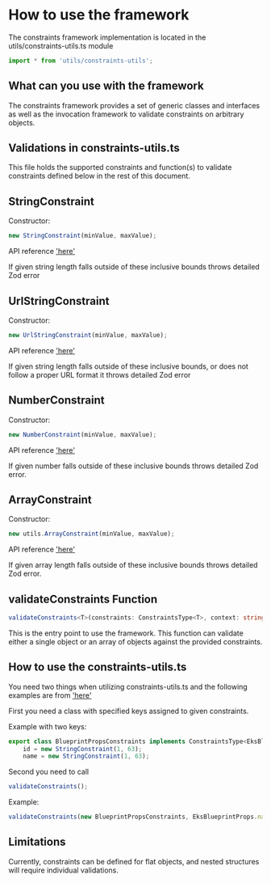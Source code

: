 # How to use the framework

The constraints framework implementation is located in the utils/constraints-utils.ts module

```typescript
import * from 'utils/constraints-utils';
```

## What can you use with the framework

The constraints framework provides a set of generic classes and interfaces as well as the invocation framework to validate constraints on arbitrary objects.

## Validations in constraints-utils.ts

This file holds the supported constraints and function(s) to validate constraints defined below in the rest of this document.

## StringConstraint

Constructor: 
```typescript
new StringConstraint(minValue, maxValue);
```

API reference ['here'](/docs/api/classes/utils.StringConstraint.html)

If given string length falls outside of these inclusive bounds throws detailed Zod error

## UrlStringConstraint

Constructor: 
```typescript
new UrlStringConstraint(minValue, maxValue);
```

API reference ['here'](/docs/api/classes/utils.UrlStringConstraint.html)

If given string length falls outside of these inclusive bounds, or does not follow a proper URL format it throws detailed Zod error

## NumberConstraint

Constructor: 
```typescript
new NumberConstraint(minValue, maxValue);
```

API reference ['here'](/docs/api/classes/utils.NumberConstraint.html)

If given number falls outside of these inclusive bounds throws detailed Zod error.

## ArrayConstraint

Constructor:
```typescript
new utils.ArrayConstraint(minValue, maxValue);
```

API reference ['here'](/docs/api/classes/utils.ArrayConstraint.html)

If given array length falls outside of these inclusive bounds throws detailed Zod error.

## validateConstraints Function

```typescript
validateConstraints<T>(constraints: ConstraintsType<T>, context: string, ...object: any)
```
This is the entry point to use the framework. This function can validate either a single object or an array of objects against the provided constraints.

## How to use the constraints-utils.ts

You need two things when utilizing constraints-utils.ts and the following examples are from ['here'](/lib/stacks/eks-blueprint-stack.ts)

First you need a class with specified keys assigned to given constraints. 

Example with two keys: 

```typescript
export class BlueprintPropsConstraints implements ConstraintsType<EksBlueprintProps> {
    id = new StringConstraint(1, 63);
    name = new StringConstraint(1, 63);
```

Second you need to call 
```typescript 
validateConstraints();
```

Example:

```typescript
validateConstraints(new BlueprintPropsConstraints, EksBlueprintProps.name, blueprintProps);
```

## Limitations

Currently, constraints can be defined for flat objects, and nested structures will require individual validations.